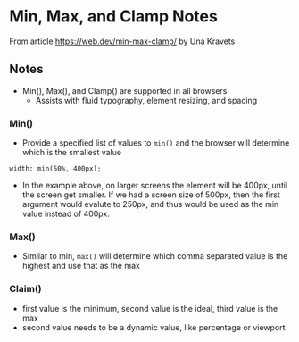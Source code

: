 # Min, Max, and Clamp Notes

From article https://web.dev/min-max-clamp/ by Una Kravets

## Notes

- Min(), Max(), and Clamp() are supported in all browsers
  - Assists with fluid typography, element resizing, and spacing

### Min()

- Provide a specified list of values to `min()` and the browser will determine which is the smallest value

```
width: min(50%, 400px);
```

- In the example above, on larger screens the element will be 400px, until the screen get smaller. If we had a screen size of 500px, then the first argument would evalute to 250px, and thus would be used as the min value instead of 400px.

### Max()

- Similar to min, `max()` will determine which comma separated value is the highest and use that as the max

### Claim()

- first value is the minimum, second value is the ideal, third value is the max
- second value needs to be a dynamic value, like percentage or viewport
